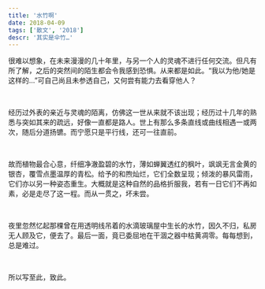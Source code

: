 ```yaml
---
title: '水竹啊'
date: 2018-04-09
tags: ['散文', '2018']
descr: '其实是伞竹…'
---
```


很难以想象，在未来漫漫的几十年里，与另一个人的灵魂不进行任何交流。但凡有所了解，之后的突然间的陌生都会令我感到恐惧。从来都是如此。“我以为他/她是这样的…”可自己尚且未参透自己，又何尝有能力去看穿他人？

<br/>


经历过外表的亲近与灵魂的陌离，仿佛这一世从来就不该出现；经历过十几年的熟悉与突如其来的疏远，好像一直都是路人。世上有那么多条直线或曲线相遇一或两次，随后分道扬镳。而宁愿只是平行线，还可一往直前。

<br/>

故而植物最合心意，纤细净澈盈碧的水竹，薄如蝉翼透红的枫叶，飒飒无言金黄的银杏，覆雪点墨温厚的青松。给予的和煦灿烂，它们全数呈现；倾泼的暴风雷雨，它们亦以另一种姿态重生。大概就是这种自然的品格折服我，若有一日它们不再如素，必是走尽了这一程。而从一贯之，坏未尝。

<br/>

夜里忽然忆起那棵曾在用透明线吊着的水滴玻璃屋中生长的水竹，因久不归，私房无人顾及它，便去了。最后一面，竟已委屈地在干涸之器中枯黄凋零。每每想到，总是难过。

<br/>

所以写至此，致此。

<br/>


